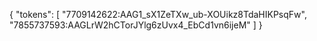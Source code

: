 {
  "tokens": [
    "7709142622:AAG1_sX1ZeTXw_ub-XOUikz8TdaHIKPsqFw",
    "7855737593:AAGLrW2hCTorJYlg6zUvx4_EbCd1vn6ijeM"
  ]
}

